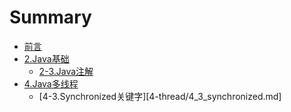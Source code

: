 # Summary

* [前言](README.md)
* [2.Java基础](2-basis/README.md)
    * [2-3.Java注解](2-basis/2_3_annotations.md)
* [4.Java多线程](4-thread/README.md)
    * [4-3.Synchronized关键字][4-thread/4_3_synchronized.md]

